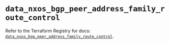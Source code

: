 # `data_nxos_bgp_peer_address_family_route_control`

Refer to the Terraform Registry for docs: [`data_nxos_bgp_peer_address_family_route_control`](https://registry.terraform.io/providers/ciscodevnet/nxos/0.5.10/docs/data-sources/bgp_peer_address_family_route_control).
